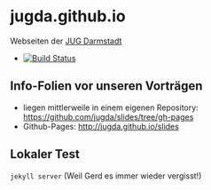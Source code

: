 # jugda.github.io

Webseiten der [JUG Darmstadt](http://www.jug-da.de)

* [![Build Status](https://travis-ci.org/jugda/jugda.github.io.svg?branch=master)](https://travis-ci.org/jugda/jugda.github.io)

## Info-Folien vor unseren Vorträgen
- liegen mittlerweile in einem eigenen Repository: https://github.com/jugda/slides/tree/gh-pages
- Github-Pages: http://jugda.github.io/slides

## Lokaler Test

```jekyll server``` (Weil Gerd es immer wieder vergisst!)
